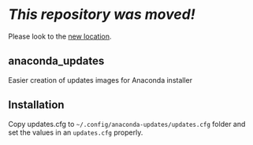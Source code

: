 # *This repository was moved!*
Please look to the [new location](https://github.com/rhinstaller/devel-tools).

## anaconda_updates
Easier creation of updates images for Anaconda installer

## Installation
Copy updates.cfg to ``~/.config/anaconda-updates/updates.cfg`` folder and set the values in an ``updates.cfg`` properly.
